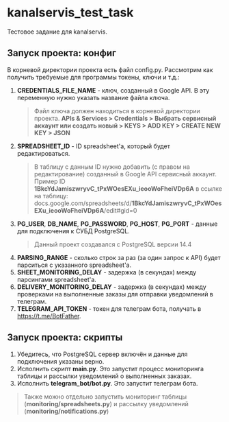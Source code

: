 # kanalservis_test_task
Тестовое задание для kanalservis.

## Запуск проекта: конфиг
В корневой директории проекта есть файл config.py. Рассмотрим как получить требуемые для программы токены, ключи и т.д.:
1. **CREDENTIALS_FILE_NAME** - ключ, созданный в Google API. В эту переменную нужно указать название файла ключа.
   > Файл ключа должен находиться в корневой директории проекта. **APIs & Services > Credentials > Выбрать сервисный 
   > аккаунт или создать новый > KEYS > ADD KEY > CREATE NEW KEY > JSON**
2. **SPREADSHEET_ID** - ID spreadsheet'а, который будет редактироваться. 
   > В таблицу с данным ID нужно добавить (с правом на редактирование) созданный в Google API сервисный аккаунт. 
   > Пример ID **1BkcYdJamiszwryvC_tPxWOesEXu_ieooWoFheiVDp6A** в ссылке на таблицу: 
   > docs.google.com/spreadsheets/d/**1BkcYdJamiszwryvC_tPxWOesEXu_ieooWoFheiVDp6A**/edit#gid=0
3. **PG_USER**, **DB_NAME**, **PG_PASSWORD**, **PG_HOST**, **PG_PORT** - данные для подключения к СУБД PostgreSQL.
   > Данный проект создавался с PostgreSQL версии 14.4
4. **PARSING_RANGE** - сколько строк за раз (за один запрос к API) будет парситься с указанного spreadsheet'а.
5. **SHEET_MONITORING_DELAY** - задержка (в секундах) между парсингами spreadsheet'а.
6. **DELIVERY_MONITORING_DELAY**  - задержка (в секундах) между проверками на выполненные заказы для отправки уведомлений в телеграм.
7. **TELEGRAM_API_TOKEN** - токен для телеграм бота, получать в https://t.me/BotFather.


## Запуск проекта: скрипты
1. Убедитесь, что PostgreSQL сервер включён и данные для подключения указаны верно.
2. Исполнить скрипт **main.py**. Это запустит процесс мониторинга таблицы и рассылки уведомлений о выполненных заказах.
3. Исполнить **telegram_bot/bot.py**. Это запустит телеграм бота.
> Также можно отдельно запустить мониторинг таблицы (**monitoring/spreadsheets.py**) и рассылку уведомлений 
> (**monitoring/notifications.py**)
